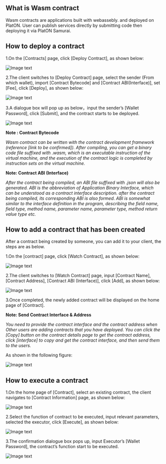 ## What is Wasm contract
Wasm contracts are applications built with webassebly. and deployed on PlatON. User can publish services directly by submitting code then deploying it via PlatON Samurai.


## How to deploy a contract

1.On the [Contracts] page, click [Deploy Contract], as shown below:

![Image text](image/Contract_deploy.png)

2.The client switches to [Deploy Contract] page, select the sender (From which wallet), import [Contract Bytecode] and [Contract ABI(Interface)], set [Fee], click [Deploy], as shown below:

![Image text](image/Contract_info_input.png)

3.A dialogue box will pop up as below，input the sender’s [Wallet Password], click [Submit], and the contract starts to be deployed.

![Image text](image/Contract_creation_confirm.png)

**Note : Contract Bytecode**

*Wasm contract can be written with the contract development framework (reference [link to be confirmed]). After compiling, you can get a binary code file suffixed with .wasm, which is an executable instruction of the virtual machine, and the execution of the contract logic is completed by instruction sets on the virtual machine.*

**Note: Contract ABI (Interface)**

*After the contract being compiled, an ABI file suffixed with .json will also be generated. ABI is the abbreviation of Application Binary Interface, which can be understood as a contract interface description. after the contract being compiled, its corresponding ABI is also formed. ABI is somewhat similar to the interface definition in the program, describing the field name, field type, method name, parameter name, parameter type, method return value type etc.*

## How to add a contract that has been created 
After a contract being created by someone, you can add it to your client, the steps are as below.

1.On the [contract] page, click [Watch Contract], as shown below:

![Image text](image/Add_contract.png)

2.The client switches to [Watch Contract] page, input [Contract Name], [Contract Address], [Contract ABI (Interface)], click [Add], as shown below:

![Image text](image/Add_contract_info.png)

3.Once completed, the newly added contract will be displayed on the home page of [Contract]. 

**Note: Send Contract Interface & Address**

*You need to provide the contract interface and the contract address when Other users are adding contracts that you have deployed.  You can click the [Copy] button on the contract details page to get the contract address, click [interface] to copy and get the contract interface, and then send them to the users.*

As shown in the following figure:

![Image text](image/Address_abi.png)


## How to execute a contract

1.On the home page of [Contract], select an existing contract, the client navigates to [Contract Information] page, as shown below:

![Image text](image/Contract_detail.png)

2.Select the function of contract to be executed, input relevant parameters, selected the executor, click [Execute], as shown below:

![Image text](image/Execution_set.png)

3.The confirmation dialogue box pops up, input Executor’s [Wallet Password], the contract’s function start to be executed.

![Image text](image/Execute_Contract.png)



